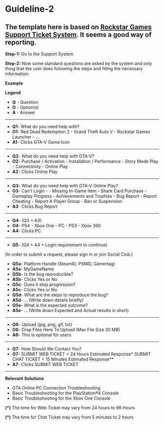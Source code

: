 Guideline-2
===========

The template here is based on [Rockstar Games Support Ticket System](https://support.rockstargames.com/). It seems a good way of reporting.
------------------------------------------------------------------------------------------------

**Step-1:** Go to the Support System

**Step-2:** Now some standard questions are asked by the system and only thing that the user does following the steps and filling the necessary information:

  **Example**

__Legend__
- **Q** - Question
- **O** - Option(s)
- **A** - Answer
-------------------------------------
- **Q1**- What do you need help with?
- **O1**- Red Dead Redemption 2
        - Grand Theft Auto V
        - Rockstar Games Launcher
        - ...
- **A1**- Clicks GTA-V Game Icon
-------------------------------------
- **Q2**- What do you need help with GTA-V?
- **O2**- Purchase / Activation
        - Installation / Performance
        - Story Mode Play
        - Connectivity
        - Online Play
- **A2**- Clicks Online Play
-------------------------------------
- **Q3**- What do you need help with GTA-V Online Play?
- **O3**- Can't Login
        - - Missing In-Game Item
        - Shark Card Purchase
        - Gameplay Progress
        - Achievements and Trophies
        - Bug Report
        - Report Cheating
        - Report A Player Group
        - Ban or Suspension
- **A3**- Clicks Bug Report
-------------------------------------
- **Q4**- (Q3 + A3)
- **O4**- PS4
        - Xbox One
        - PC
        - PS3
        - Xbox 360
- **A4**- Clicks PC
-------------------------------------
- **Q5**- (Q4 + A4 + Login requirement to continue)

(In order to submit a request, please sign in or join Social Club.)
          
  - **Q5a**- Platform Handle (SteamID, PSNID, Gamertag)
  - **A5a**- MyGameName
  - **Q5b**- Is the bug reproducible?
  - **A5b**- Clicks Yes or No
  - **Q5c**- Does it stop progression?
  - **A5c**- Clicks Yes or No
  - **Q5d**- What are the steps to reproduce the bug?
  - **A5d**- ... (Write down details briefly)
  - **Q5e**- What is the expected outcome?
  - **A5e**- ... (Write down Expected and Actual results in short)
-------------------------------------
- **Q6**- Upload (jpg, png, gif, txt)
- **O6**- Drop Files Here To Upload
          (Max File Size 20 MB)
- **A6**- This is optional for users
-------------------------------------
- **Q7**- How Should We Contact You?
- **O7**- SUBMIT WEB TICKET < 24 Hours Estimated Response*
          SUBMIT CHAT TICKET < 15 Minutes Estimated Response**
- **A7**- Clicks SUBMIT WEB TICKET
-------------------------------------
  **Relevant Solutions**
- GTA Online PC Connection Troubleshooting
- Basic Troubleshooting for the PlayStation®4 Console
- Basic Troubleshooting for the Xbox One Console

**(\*)**  The time for Web Ticket may vary from 24 hours to 96 Hours

**(\*)** The time for Chat Ticket may vary from 5 minutes to 2 hours
